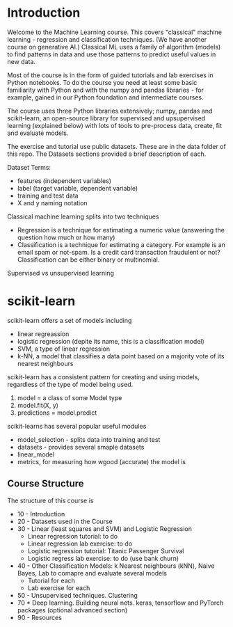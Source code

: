 # Introduction

Welcome to the Machine Learning course.  This covers "classical" machine learning - regression and classification techniques.  (We have another course on generative AI.) Classical ML uses a family of algorithm (models) to find patterns in data and use those patterns to predict useful values in new data.

Most of the course is in the form of guided tutorials and lab exercises in Python notebooks.  To do the course you need at least some basic familiarity with Python and with the numpy and pandas libraries - for example, gained in our Python foundation and intermediate courses.

The course uses three Python libraries extensively; numpy, pandas and scikit-learn, an open-source library for supervised and upsupervised learning (explained below) with lots of tools to pre-process data, create, fit and evaluate models.

The exercise and tutorial use public datasets.  These are in the data folder of this repo.  The Datasets sections provided a brief description of each.

Dataset Terms: 
* features (independent variables)
* label (target variable, dependent variable)
* training and test data
* X and y naming notation

Classical machine learning splits into two techniques
* Regression is a technique for estimating a numeric value (answering the question how much or how many)
* Classification is a technique for estimating a category. For example is an email spam or not-spam.  Is a credit card transaction fraudulent or not?  Classification can be either binary or multinomial.


Supervised vs unsupervised learning


# scikit-learn
scikit-learn offers a set of models including 
* linear regreassion
* logistic regression (depite its name, this is a classification model)
* SVM, a type of linear regression
* k-NN,  a model that classifies a data point based on a majority vote of its nearest neighbours

scikit-learn has a consistent pattern for creating and using models, regardless of the type of model being used.
1. model = a class of some Model type
2. model.fit(X, y)  
3. predictions = model.predict  

scikit-learns has several popular useful modules
* model_selection - splits data into training and test
* datasets - provides several smaple datasets
* linear_model
* metrics, for measuring how wgood (accurate) the model is

## Course Structure

The structure of this course is 
* 10 - Introduction
* 20 - Datasets used in the Course
* 30 - Linear (least squares and SVM)  and Logistic Regression
  * Linear regression tutorial: to do
  * Linear regression lab exercise: to do
  * Logistic regression tutorial: Titanic Passenger Survival
  * Logistic regress lab exercise: to do (use bank churn)  
* 40 - Other Classification Models: k Nearest neighbours (kNN), Naive Bayes,  Lab to comapre and evaluate several models
  * Tutorial for each
  * Lab exercise for each
* 50 - Unsupervised techniques.  Clustering
* 70 * Deep learning. Building neural nets.  keras, tensorflow and PyTorch packages (optional advanced section)
* 90 - Resources


